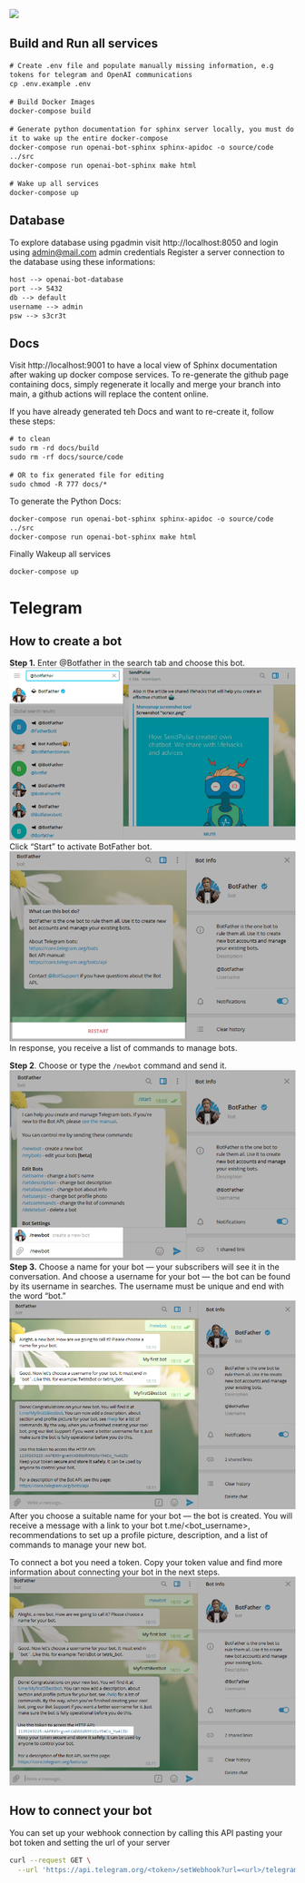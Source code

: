 [![](https://img.shields.io/badge/dev-doc-green)](https://dbertolino-github.github.io/telegram-openai-bot/)

## Build and Run all services
```
# Create .env file and populate manually missing information, e.g tokens for telegram and OpenAI communications
cp .env.example .env 

# Build Docker Images
docker-compose build

# Generate python documentation for sphinx server locally, you must do it to wake up the entire docker-compose
docker-compose run openai-bot-sphinx sphinx-apidoc -o source/code ../src
docker-compose run openai-bot-sphinx make html

# Wake up all services
docker-compose up
```

## Database
To explore database using pgadmin visit http://localhost:8050 and login using admin@mail.com admin credentials
Register a server connection to the database using these informations:
```
host --> openai-bot-database
port --> 5432
db --> default
username --> admin
psw --> s3cr3t
```

## Docs
Visit http://localhost:9001 to have a local view of Sphinx documentation after waking up docker compose services.
To re-generate the github page containing docs, simply regenerate it locally and merge your branch into main, a github actions will replace the content online.

If you have already generated teh Docs and want to re-create it, follow these steps:
```
# to clean
sudo rm -rd docs/build
sudo rm -rf docs/source/code

# OR to fix generated file for editing 
sudo chmod -R 777 docs/*
```

To generate the Python Docs:
```
docker-compose run openai-bot-sphinx sphinx-apidoc -o source/code ../src
docker-compose run openai-bot-sphinx make html 
```

Finally Wakeup all services
```
docker-compose up
```

# Telegram

## How to create a bot

**Step 1.** Enter @Botfather in the search tab and choose this bot.
![img1](assets/img1.webp)
Click “Start” to activate BotFather bot.
![img2](assets/img2.webp)
In response, you receive a list of commands to manage bots.

**Step 2**. Choose or type the `/newbot` command and send it.
![img3](assets/img3.webp)
**Step 3.** Choose a name for your bot — your subscribers will see it in the conversation. And choose a username for your bot — the bot can be found by its username in searches. The username must be unique and end with the word “bot.”
![img4](assets/img4.webp)
After you choose a suitable name for your bot — the bot is created. You will receive a message with a link to your bot t.me/<bot_username>, recommendations to set up a profile picture, description, and a list of commands to manage your new bot.

To connect a bot you need a token. Copy your token value and find more information about connecting your bot in the next steps.
![img5](assets/img5.webp)

## How to connect your bot

You can set up your webhook connection by calling this API pasting your bot token and setting the url of your server

```BASH
curl --request GET \
  --url 'https://api.telegram.org/<token>/setWebhook?url=<url>/telegram'
```
